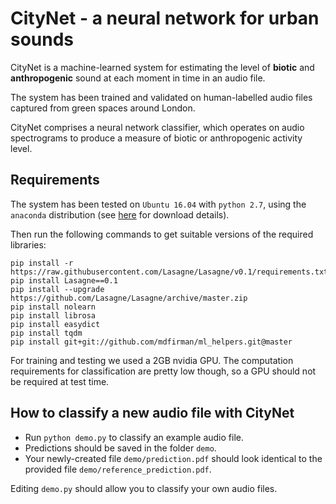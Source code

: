# CityNet - a neural network for urban sounds

CityNet is a machine-learned system for estimating the level of **biotic** and **anthropogenic** sound at each moment in time in an audio file.

The system has been trained and validated on human-labelled audio files captured from green spaces around London.

CityNet comprises a neural network classifier, which operates on audio spectrograms to produce a measure of biotic or anthropogenic activity level.


## Requirements

The system has been tested on `Ubuntu 16.04` with `python 2.7`, using the `anaconda` distribution (see [here](https://www.anaconda.com/download/) for download details).

Then run the following commands to get suitable versions of the required libraries:

    pip install -r https://raw.githubusercontent.com/Lasagne/Lasagne/v0.1/requirements.txt
    pip install Lasagne==0.1
    pip install --upgrade https://github.com/Lasagne/Lasagne/archive/master.zip
    pip install nolearn
    pip install librosa
    pip install easydict
    pip install tqdm
    pip install git+git://github.com/mdfirman/ml_helpers.git@master

For training and testing we used a 2GB nvidia GPU. The computation requirements for classification are pretty low though, so a GPU should not be required at test time.


## How to classify a new audio file with CityNet

- Run `python demo.py` to classify an example audio file. 
- Predictions should be saved in the folder `demo`. 
- Your newly-created file `demo/prediction.pdf` should look identical to the provided file `demo/reference_prediction.pdf`.

Editing `demo.py` should allow you to classify your own audio files.

